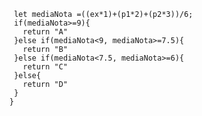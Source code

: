 ```function calculaNota(ex, p1, p2) {
 let mediaNota =((ex*1)+(p1*2)+(p2*3))/6;
 if(mediaNota>=9){
   return "A"
 }else if(mediaNota<9, mediaNota>=7.5){
   return "B"
 }else if(mediaNota<7.5, mediaNota>=6){
   return "C"
 }else{
   return "D"
 }
}
```